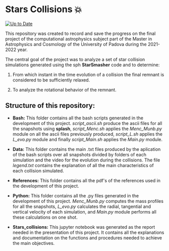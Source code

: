 # Stars Collisions  :collision:

[![Up to Date](https://github.com/ikatyang/emoji-cheat-sheet/workflows/Up%20to%20Date/badge.svg)](https://github.com/JuanManuelPacheco/Star_Collisions/actions)

This repository was created to record and save the progress on the final project of the computational astrophysics subject part of the Master in Astrophysics and Cosmology of the University of Padova during the 2021-2022 year.

The central goal of the project was to analyze a set of star collision simulations generated using the sph **StarSmasher** code and to determine:

1) From which instant in the time evolution of a collision the final remnant is considered to be sufficiently relaxed.

2) To analyze the rotational behavior of the remnant.

## Structure of this repository:

* **Bash:** This folder contains all the bash scripts generated in the development of this project. *script_ascii.sh* produce the ascii files for all the snapshots using **splash**, *script_Menc.sh* applies the *Menc_Munb.py* module on all the ascii files previously produced, *script_L.sh* applies the *L_evo.py* module and finally  *script_Main.sh* applies the *Main.py* module.  

* **Data:** This folder contains the main .txt files produced by the aplication of the bash scripts over all snapshots divided by folders of each simulation and the video for the evolution during the collisions. The file *legend.txt* contains the explanation of all the main characteristics of each collision simulated.

* **References:** This folder contains all the pdf's of the references used in the development of this project.

* **Python:** This folder contains all the .py files generated in the development of this project. *Menc_Munb.py* computes the mass profiles for all the snapshots, *L_evo.py* calculates the radial, tangential and vertical velocity of each simulation, and *Main.py* module performs all these calculations on one shot.  

* **Stars_collisions:** This jupyter notebook was generated as the report needed in the presentation of this project. It contains all the explanations and documentation on the functions and procedures needed to achieve the main objectives.
